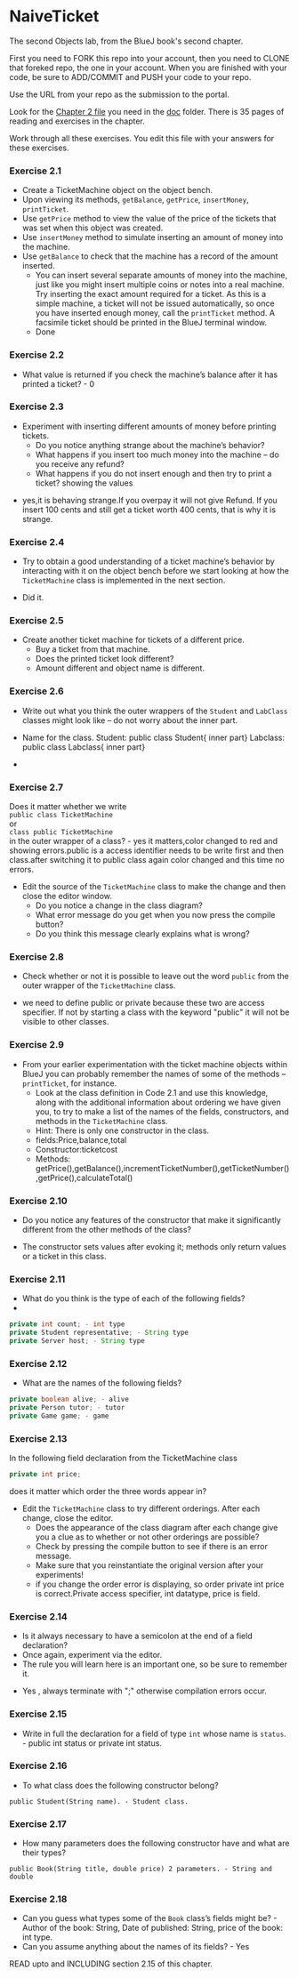 # NaiveTicket

The second Objects lab, from the BlueJ book's second chapter.

First you need to FORK this repo into your account, then you need to CLONE that foreked repo, the one in your account. 
When you are finished with your code, be sure to ADD/COMMIT and PUSH your code to your repo.

Use the URL from your repo as the submission to the portal. 

Look for the [Chapter 2 file](./doc/BlueJ-objects-first-ch2.pdf) you need in the [doc](./doc) folder.
There is 35 pages of reading and exercises in the chapter.

Work through all these exercises. You edit this file with your answers for these exercises.

### Exercise 2.1
* Create a TicketMachine object on the object bench.
* Upon viewing its methods, `getBalance`, `getPrice`, `insertMoney`, `printTicket`.
* Use `getPrice` method to view the value of the price of the tickets that was set when this object was created.
* Use `insertMoney` method to simulate inserting an amount of money into the machine.
* Use `getBalance` to check that the machine has a record of the amount inserted.
	* You can insert several separate amounts of money into the machine, just like you might insert multiple coins or notes into a real machine. Try inserting the exact amount required for a ticket. As this is a simple machine, a ticket will not be issued automatically, so once you have inserted enough money, call the `printTicket` method. A facsimile ticket should be printed in the BlueJ terminal window.
	- Done	

### Exercise 2.2
* What value is returned if you check the machine’s balance after it has printed a ticket? -  0

### Exercise 2.3
* Experiment with inserting different amounts of money before printing tickets.
	* Do you notice anything strange about the machine’s behavior? 
	* What happens if you insert too much money into the machine – do you receive any refund?
	* What happens if you do not insert enough and then try to print a ticket? showing the values
- yes,it is behaving strange.If you overpay it will not give Refund. If you  insert 100 cents and still get a ticket worth 400 cents, that is why it is strange.
### Exercise 2.4
* Try to obtain a good understanding of a ticket machine’s behavior by interacting with it on the object bench before we start looking at how the `TicketMachine` class is implemented in the next section.  
- Did it.

### Exercise 2.5
* Create another ticket machine for tickets of a different price.
	* Buy a ticket from that machine.
	* Does the printed ticket look different?
	- Amount different and object name is different.

### Exercise 2.6
* Write out what you think the outer wrappers of the `Student` and `LabClass` classes might look like – do not worry about the inner part.
-  Name for the class. Student: public class Student{ inner part}  Labclass: public class Labclass{ inner part}
* 

### Exercise 2.7
Does it matter whether we write<br>
`public class TicketMachine`<br>
or<br>
`class public TicketMachine`<br>
in the outer wrapper of a class? - yes it matters,color changed to red and showing errors.public is a access identifier needs to be write first and then class.after switching it to public class again color changed and this time no errors.

* Edit the source of the `TicketMachine` class to make the change and then close the editor window.
	* Do you notice a change in the class diagram?
	* What error message do you get when you now press the compile button?
	* Do you think this message clearly explains what is wrong?

### Exercise 2.8
* Check whether or not it is possible to leave out the word `public` from the outer wrapper of the `TicketMachine` class.
-  we need to define public or private because these two are access specifier. If not by starting a class with the keyword "public" it will not be visible to other classes.

### Exercise 2.9
* From your earlier experimentation with the ticket machine objects within BlueJ you can probably remember the names of some of the methods – `printTicket`, for instance.
	* Look at the class definition in Code 2.1 and use this knowledge, along with the additional information about ordering we have given you, to try to make a list of the names of the fields, constructors, and methods in the `TicketMachine` class.
	* Hint: There is only one constructor in the class.
	- fields:Price,balance,total
	- Constructor:ticketcost
	- Methods: getPrice(),getBalance(),incrementTicketNumber(),getTicketNumber(),getPrice(),calculateTotal()

### Exercise 2.10
* Do you notice any features of the constructor that make it significantly different from the other methods of the class?
- The constructor sets values after evoking it;  methods only return values or a ticket in this class.

### Exercise 2.11
* What do you think is the type of each of the following fields? 
* 

```java
private int count; - int type
private Student representative; - String type
private Server host; - String type
```

### Exercise 2.12
* What are the names of the following fields?

```java
private boolean alive; - alive
private Person tutor; - tutor
private Game game; - game
```
### Exercise 2.13

In the following field declaration from the TicketMachine class<br>

```java
private int price;
```
does it matter which order the three words appear in?
* Edit the `TicketMachine` class to try different orderings. After each change, close the editor.
	* Does the appearance of the class diagram after each change give you a clue as to whether or not other orderings are
possible?
	* Check by pressing the compile button to see if there is an error message.
	* Make sure that you reinstantiate the original version after your experiments!
	- if you change the order error is displaying, so order private int price is correct.Private access specifier, int datatype, price is field.

### Exercise 2.14
* Is it always necessary to have a semicolon at the end of a field declaration?
* Once again, experiment via the editor.
* The rule you will learn here is an important one, so be sure to remember it.
-  Yes , always terminate with ";" otherwise compilation errors occur.


### Exercise 2.15
* Write in full the declaration for a field of type `int` whose name is `status`. - public int status or private int status.

### Exercise 2.16
* To what class does the following constructor belong?
```
public Student(String name). - Student class.
```

### Exercise 2.17
* How many parameters does the following constructor have and what are their types?
```
public Book(String title, double price) 2 parameters. - String and double
```

### Exercise 2.18
* Can you guess what types some of the `Book` class’s fields might be? - Author of the book: String, Date of published: String, price of the book: int type.
* Can you assume anything about the names of its fields? - Yes

READ upto and INCLUDING section 2.15 of this chapter.

